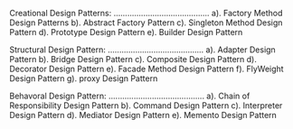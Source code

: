 Creational Design Patterns:
..........................................
a). Factory Method Design Patterns
b). Abstract Factory Pattern
c). Singleton Method Design Pattern
d). Prototype Design Pattern
e). Builder Design Pattern


Structural Design Pattern:
..........................................
a). Adapter Design Pattern
b). Bridge Design Pattern
c). Composite Design Pattern
d). Decorator Design Pattern
e). Facade Method Design Pattern
f). FlyWeight Design Pattern
g). proxy Design Pattern


Behavoral Design Pattern:
..........................................
a). Chain of Responsibility Design Pattern
b). Command Design Pattern
c). Interpreter Design Pattern
d). Mediator Design Pattern
e). Memento Design Pattern

